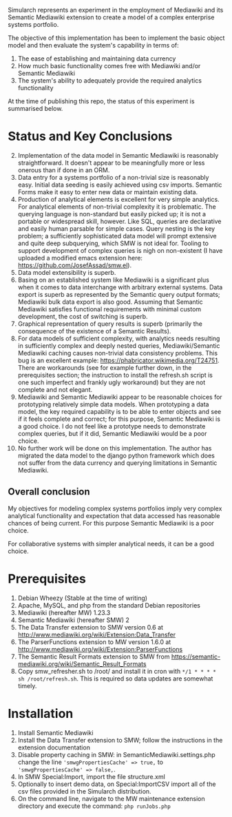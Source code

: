 Simularch represents an experiment in the employment of Mediawiki and its Semantic Mediawiki extension to create a model of a complex enterprise systems portfolio.

The objective of this implementation has been to implement the basic object model and then evaluate the system's capability in terms of:

1. The ease of establishing and maintaining data currency
2. How much basic functionality comes free with Mediawiki and/or Semantic Mediawiki
3. The system's ability to adequately provide the required analytics functionality

At the time of publishing this repo, the status of this experiment is summarised below.

# Status and Key Conclusions

2. Implementation of the data model in Semantic Mediawiki is reasonably straightforward. It doesn't appear to be meaningfully more or less onerous than if done in an ORM.
3. Data entry for a systems portfolio of a non-trivial size is reasonably easy. Initial data seeding is easily achieved using csv imports. Semantic Forms make it easy to enter new data or maintain existing data.
4. Production of analytical elements is excellent for very simple analytics. For analytical elements of non-trivial complexity it is problematic. The querying language is non-standard but easily picked up; it is not a portable or widespread skill, however. Like SQL, queries are declarative and easily human parsable for simple cases. Query nesting is the key problem; a sufficiently sophisticated data model will prompt extensive and quite deep subquerying, which SMW is not ideal for. Tooling to support development of complex queries is nigh on non-existent (I have uploaded a modified emacs extension here: https://github.com/JosefAssad/smw.el).
5. Data model extensibility is superb.
6. Basing on an established system like Mediawiki is a significant plus when it comes to data interchange with arbitrary external systems. Data export is superb as represented by the Semantic query output formats; Mediawiki bulk data export is also good. Assuming that Semantic Mediawiki satisfies functional requirements with minimal custom development, the cost of switching is superb.
7. Graphical representation of query results is superb (primarily the consequence of the existence of a Semantic Results).
8. For data models of sufficient complexity, with analytics needs resulting in sufficiently complex and deeply nested queries, Mediawiki/Semantic Mediawiki caching causes non-trivial data consistency problems. This bug is an excellent example: https://phabricator.wikimedia.org/T24751. There are workarounds (see for example further down, in the prerequisites section; the instruction to install the refresh.sh script is one such imperfect and frankly ugly workaround) but they are not complete and not elegant.
1. Mediawiki and Semantic Mediawiki appear to be reasonable choices for prototyping relatively simple data models. When prototyping a data model, the key required capability is to be able to enter objects and see if it feels complete and correct; for this purpose, Semantic Mediawiki is a good choice. I do not feel like a prototype needs to demonstrate complex queries, but if it did, Semantic Mediawiki would be a poor choice.
1. No further work will be done on this implementation. The author has migrated the data model to the django python framework which does not suffer from the data currency and querying limitations in Semantic Mediawiki.

## Overall conclusion

My objectives for modeling complex systems portfolios imply very complex analytical functionality and expectation that data accessed has reasonable chances of being current. For this purpose Semantic Mediawiki is a poor choice.

For collaborative systems with simpler analytical needs, it can be a good choice.

# Prerequisites
1. Debian Wheezy (Stable at the time of writing)
2. Apache, MySQL, and php from the standard Debian repositories
3. Mediawiki (hereafter MW) 1.23.3
4. Semantic Mediawiki (hereafter SMW) 2
5. The Data Transfer extension to SMW version 0.6 at http://www.mediawiki.org/wiki/Extension:Data_Transfer
6. The ParserFunctions extension to MW version 1.6.0 at http://www.mediawiki.org/wiki/Extension:ParserFunctions
7. The Semantic Result Formats extension to SMW from https://semantic-mediawiki.org/wiki/Semantic_Result_Formats
8. Copy smw_refresher.sh to /root/ and install it in cron with `*/1 * * * * sh /root/refresh.sh`. This is required so data updates are somewhat timely.

# Installation
1. Install Semantic Mediawiki
2. Install the Data Transfer extension to SMW; follow the instructions in the extension documentation
3. Disable property caching in SMW: in SemanticMediawiki.settings.php change the line `'smwgPropertiesCache' => true,` to `'smwgPropertiesCache' => false,`.
4. In SMW Special:Import, import the file structure.xml
5. Optionally to insert demo data, on Special:ImportCSV import all of the csv files provided in the Simularch distribution.
6. On the command line, navigate to the MW maintenance extension directory and execute the command: `php runJobs.php`
